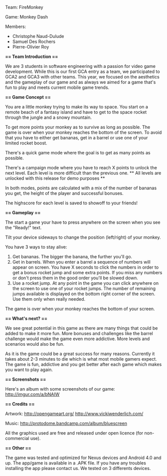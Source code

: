 Team: FireMonkey

Game: Monkey Dash


Members:
* Christophe Naud-Dulude
* Samuel Des Rochers
* Pierre-Olivier Roy


**== Team Introduction ==**

We are 3 students in software engineering with a passion for video game development. 
While this is our first GCA entry as a team, we participated to GCA2 and GCA3 with other teams. 
This year, we focused on the aesthetics and the gameplay of our game and as always we aimed for a game that's fun to play and meets current mobile game trends. 

**== Game Concept ==**

You are a little monkey trying to make its way to space. You start on a remote beach of a fantasy island and have to get to the space rocket through the jungle and a snowy mountain. 

To get more points your monkey as to survive as long as possible. The game is over when your monkey reaches the bottom of the screen. To avoid that you have to either get bananas, get in a barrel or use one of your limited rocket boost. 

There's a quick game mode where the goal is to get as many points as possible. 

There's a campaign mode where you have to reach X points to unlock the next level.
Each level is more difficult than the previous one.
** All levels are unlocked with this release for demo purposes **

In both modes, points are calculated with a mix of the number of bananas you get, the height of the player and successful bonuses. 

The highscore for each level is saved to showoff to your friends! 

**== Gameplay ==**

The start a game your have to press anywhere on the screen when you see the "Ready!" text.

Tilt your device sideways to change the position (left/right) of your monkey. 

You have 3 ways to stay alive:
1. Get bananas. The bigger the banana, the further you'll go. 
2. Get in barrels. When you enter a barrel a sequence of numbers will appear on screen. You have X seconds to click the numbers in order to get a bonus rocket jump and some extra points. If you miss any numbers or don't press them in the good order you'll be slowed down. 
3. Use a rocket jump. At any point in the game you can click anywhere on the screen to use one of your rocket jumps. The number of remaining jumps available is displayed on the bottom right corner of the screen. Use them only when really needed. 

The game is over when your monkey reaches the bottom of your screen.

**== What's next? ==**

We see great potential in this game as there are many things that could be added to make it more fun. More bonuses and challenges like the barrel challenge would make the game even more addictive. More levels and scenarios would also be fun.  

As it is the game could be a great success for many reasons. Currently it takes about 2-3 minutes to die which is what most mobile gamers expect. The game is fun, addictive and you get better after each game which makes you want to play again. 

**== Screenshots ==**

Here's an album with some screenshots of our game: http://imgur.com/a/bNAIW

**== Credits ==**

Artwork: 
http://opengameart.org/
http://www.vickiwenderlich.com/

Music: 
http://protodome.bandcamp.com/album/bluescreen

All the graphics used are free and released under open licence (for non-commercial use). 

**== Other ==**

The game was tested and optimized for Nexus devices and Android 4.0 and up. 
The app/game is available in a .APK file. If you have any troubles installing the app please contact us. We tested on 3 differents devices. 
